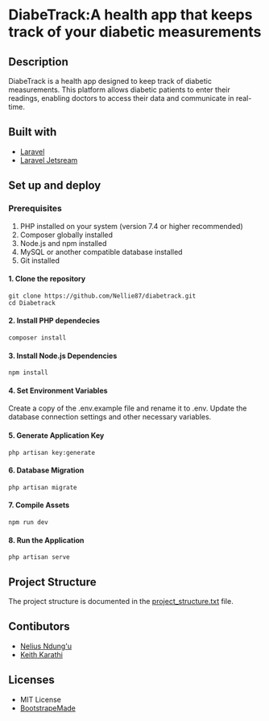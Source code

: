 # DiabeTrack:A health app that keeps track of your diabetic measurements

## Description
DiabeTrack is a health app designed to keep track of diabetic measurements. This platform allows diabetic patients to enter their readings, enabling doctors to access their data and communicate in real-time.

## Built with
* [Laravel](https://laravel.com/docs/11.x)
* [Laravel Jetsream](https://jetstream.laravel.com/introduction.html)

## Set up and deploy
### Prerequisites
1. PHP installed on your system (version 7.4 or higher recommended)
2. Composer globally installed
3. Node.js and npm installed
4. MySQL or another compatible database installed
5. Git installed

#### 1. Clone the repository
    git clone https://github.com/Nellie87/diabetrack.git
    cd Diabetrack

#### 2. Install PHP dependecies
    composer install
    
#### 3. Install Node.js Dependencies
    npm install
    
#### 4. Set Environment Variables
Create a copy of the .env.example file and rename it to .env. Update the database connection settings and other necessary variables.

#### 5. Generate Application Key
    php artisan key:generate
    
#### 6. Database Migration
    php artisan migrate
    
#### 7. Compile Assets
    npm run dev
    
#### 8. Run the Application
    php artisan serve

## Project Structure

  The project structure is documented in the [project_structure.txt](docs/project_structure.txt) file.

                    
## Contibutors
* [Nelius Ndung'u ](https://github.com/Nellie87)
* [Keith Karathi](https://github.com/Keithkkkkk)

## Licenses
* MIT License
* [BootstrapeMade](https://bootstrapmade.com/license/)
